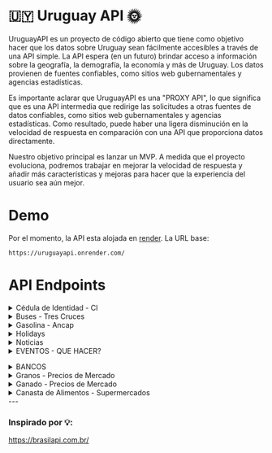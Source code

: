 # 🇺🇾 Uruguay API 🌞

UruguayAPI es un proyecto de código abierto que tiene como objetivo hacer que los datos sobre Uruguay sean fácilmente
accesibles a través de una API simple. La API espera (en un futuro) brindar acceso a información sobre la geografía, la
demografía, la economía y más de Uruguay. Los datos provienen de fuentes confiables, como sitios web gubernamentales y
agencias estadísticas.

Es importante aclarar que UruguayAPI es una "PROXY API", lo que significa que es una API intermedia que redirige las
solicitudes a otras fuentes de datos confiables, como sitios web gubernamentales y agencias estadísticas. Como
resultado, puede haber una ligera disminución en la velocidad de respuesta en comparación con una API que proporciona
datos directamente.

Nuestro objetivo principal es lanzar un MVP. A medida que el proyecto evoluciona, podremos trabajar en mejorar la
velocidad de respuesta y añadir más características y mejoras para hacer que la experiencia del usuario sea aún mejor.

# Demo

Por el momento, la API esta alojada en [render](https://render.com/). La URL base:

```
https://uruguayapi.onrender.com/
```

# API Endpoints


<details>
  <summary>Cédula de Identidad - CI</summary>

  ### GET /api/v1/ci/validate?ci=

  Valida un número de CI.

  **Parámetros**

  - CI: El número de CI a validar. Se extrae los números de la cadena de caracteres y chequea el dígito verificador, por
    lo que estos formatos son validos - 1.111.111-1, 1_111_111_1, 1.111.111/1

  **Respuesta**

  - 200 OK: Devuelve True/False que indica si el número de CI es válido.

  ### GET /api/v1/ci/validate_digit?ci=

  Valida el último dígito de un número de CI. Se extraen los primeros 7 números de la CI y devuevlve el digito
  verificador

  **Parámetros**

  - CI: El número de CI para validar el último dígito.

  **Respuesta**

  - 200 OK: Devuelve el último digito verificador para la CI proporcionada.
  - 422 Unprocessable Entities: Si se requiere el número de CI.

  ### GET /api/v1/ci/random

  Devuelve un número de CI válido aleatorio.

  **Respuesta**

  - 200 OK: Devuelve un número de CI válido aleatorio.
</details>

<details>
  <summary>Buses - Tres Cruces</summary>

### GET /api/v1/buses/schedules

Devuelve todos los datos de los horarios interdepartamentales de corta, media, larga distancia e internacionales.

**Respuesta**

- 200 OK: Devuelve un objeto JSON con todos los datos de los horarios de autobuses.
</details>


<details>
  <summary>Gasolina - Ancap</summary>

### GET /api/v1/gasoline

Obtiene una lista de precios de combustibles de Uruguay (Ancap)

**Parámetros**

Este endpoint no requiere parámetros.

**Respuesta**

- 200 OK: Devuelve un objeto JSON que contiene los precios de los siguientes combustibles de Ancap: Super 95 Premium
  97
  Gasoil 10-S Gasoil 50-S.
  Cada combustible se presenta como una clave en el objeto JSON y tiene los siguientes valores:

- max_price: El precio máximo del combustible.
- ancap_price: El precio del combustible en las estaciones de servicio de Ancap.
- currency: La moneda en la que se expresan los precios (en este caso, siempre será "UYU").

- 500 Internal Server Error: Si ocurre algún error en el servidor al obtener los precios de combustibles.

### GET /api/v1/gasoline/:name

Obtiene los precios de un combustible específico de Uruguay (Ancap).

**Parámetros**

- name: El nombre del combustible que se desea obtener. Debe ser una de las siguientes opciones: "Super 95",
  "Premium
  97", "Gasoil 10-S" o "Gasoil 50-S".

**Respuesta**

- 200 OK: Devuelve un objeto JSON que contiene los precios del combustible solicitado. El objeto JSON tiene los
  siguientes valores:

- max_price: El precio máximo del combustible.
- ancap_price: El precio del combustible en las estaciones de servicio de Ancap.
- currency: La moneda en la que se expresan los precios (en este caso, siempre será "UYU").

- 404 Not Found: Si el combustible solicitado no existe en la lista de combustibles de Ancap.

- 500 Internal Server Error: Si ocurre algún error en el servidor al obtener los precios de combustibles.
</details>


<details>
  <summary>Holidays</summary>

### GET /api/v1/holidays

Obtiene una lista de todas las festividades y días feriados en Uruguay para el año

</details>


<details>
  <summary>Noticias</summary>

### GET /api/v1/news/headlines

Obtiene una lista de los titulares de noticias más recientes en Uruguay.

</details>


<details>

  <summary>EVENTOS - QUE HACER?</summary>

### GET /api/v1/events/:event

Obtiene información sobre los eventos disponibles para la organización enviada

**Parámetros**

- event: De momento, puede ser "antel_arena"

**Respuesta**

- 200 OK: Devuelve un objeto JSON que contiene una lista de items. Cada item es un objeto JSON que representa a un
  evento.

- 404 Not Found: Si el tipo de evento solicitado no existe.

- 500 Internal Server Error: Si ocurre algún error en el servidor al obtener la lista de items.

### GET /api/v1/events/billboard/:event_type

Obtiene una lista de items para una categoría específica.

**Parámetros**

- event_type: El tipo de evento que se desea obtener. Debe ser una de las siguientes opciones: "art," "cable,"
  "movies," "music," "theater," o "videos".

**Respuesta**

- 200 OK: Devuelve un objeto JSON que contiene una lista de items para la categoría especificada. Cada item es un
  objeto JSON que representa a un evento.

- 404 Not Found: Si el tipo de evento solicitado no existe en la lista de categorías.

- 500 Internal Server Error: Si ocurre algún error en el servidor al obtener la lista de items.</details>
</details>

<details>
  <summary>BANCOS</summary>

### GET /api/v1/banks/brou_rates

Devuelve las tasas de cambio actuales para varias monedas en el Banco de la República Oriental del Uruguay (BROU).

### GET /api/v1/banks/:bank_benefits

Obtiene los beneficios existenes para el tipo de banco

**Parámetros**

- bank_benefits: De momento, puede ser "santander_benefits. "brou_benefits" o "scotiabank_benefits"

**Respuesta**

- 200 OK: Devuelve un objeto JSON que contiene una lista de items

- 500 Internal Server Error: Si ocurre algún error en el servidor al obtener la lista de items.
</details>

<details>
  <summary>Granos - Precios de Mercado</summary>

  ### GET /api/v1/grain/prices

  Obtiene los precios actuales de granos nacionales e internacionales del mercado.

  **Parámetros**

  Este endpoint no requiere parámetros.

  **Respuesta**

  - 200 OK: Devuelve un objeto JSON con los precios de granos, estructurados en categorías "international" y "national".
    Cada categoría contiene objetos de granos, donde cada grano tiene fechas y, para cada fecha, el precio, la moneda
    ("US$/TON") y, si está disponible, el logo de la referencia.
  - 404 Not Found: Si no se encuentran datos de precios en la fuente.
  - 500 Internal Server Error: Si ocurre un error al intentar obtener los datos.
</details>

<details>
  <summary>Ganado - Precios de Mercado</summary>

  ### GET /api/v1/cattle/prices

  Obtiene los precios actuales del mercado ganadero, incluyendo ganado gordo, ovinos y reposición, desde la Asociación
  Consorcios Regionales de Ganaderos (ACG).

  **Parámetros**

  Este endpoint no requiere parámetros.

  **Respuesta**

  - 200 OK: Devuelve un objeto JSON con los precios del ganado. La respuesta se estructura en tres categorías:
    `ganado_gordos`, `ovinos`, y `reposicion`. Cada categoría contiene objetos de tipo de ganado, donde cada uno incluye
    el `price`, `currency` (siempre "USD"), una `description` ("por kilo en cuarta balanza"), y opcionalmente el
    `logo` de la referencia.
  - 500 Internal Server Error: Si ocurre un error al intentar obtener los datos.
</details>

<details>
  <summary>Canasta de Alimentos - Supermercados</summary>

  ### GET /api/v1/supermarkets/food_basket_store_product?store=:store&product=:product

  Obtiene una lista de productos específicos de la canasta básica de un supermercado determinado.

  **Parámetros**

  - `store`: El nombre del supermercado. Opciones válidas: "tienda_inglesa", "disco", "devoto", "tata".
  - `product`: El nombre del producto de la canasta. Opciones válidas: "arroz", "azucar", "panes", "leche", "aceite", "yerba".

  **Respuesta**

  - 200 OK: Devuelve un objeto JSON con los productos encontrados para el supermercado y producto especificados.
    ```json
    {
      "products": {
        "nombre_del_supermercado": [
          {
            "name": "Nombre del Producto",
            "price": "Precio del Producto",
            "image": "URL de la Imagen (opcional)",
            "brand": "Marca del Producto (opcional)"
          }
        ]
      }
    }
    ```
  - 404 Not Found: Si el supermercado o el producto no son válidos, o si no se encuentran URLs para el producto en ese supermercado.

  ### GET /api/v1/supermarkets/food_basket_store?store=:store

  Obtiene todos los productos de la canasta básica para un supermercado específico.

  **Parámetros**

  - `store`: El nombre del supermercado. Opciones válidas: "tienda_inglesa", "disco", "devoto", "tata".

  **Respuesta**

  - 200 OK: Devuelve un objeto JSON con todos los productos de la canasta encontrados para el supermercado especificado.
    ```json
    {
      "products": {
        "nombre_del_supermercado": [
          {
            "name": "Nombre del Producto",
            "price": "Precio del Producto",
            "image": "URL de la Imagen (opcional)",
            "brand": "Marca del Producto (opcional)"
          },
          // ... más productos
        ]
      }
    }
    ```
  - 404 Not Found: Si el supermercado no es válido.

  ### GET /api/v1/supermarkets/food_basket

  Obtiene todos los productos de la canasta básica de todos los supermercados disponibles.

  **Parámetros**

  Este endpoint no requiere parámetros.

  **Respuesta**

  - 200 OK: Devuelve un objeto JSON que contiene los productos de la canasta básica organizados por supermercado.
    ```json
    {
      "products": {
        "tienda_inglesa": [
          {
            "name": "Nombre del Producto",
            "price": "Precio del Producto",
            "image": "URL de la Imagen (opcional)",
            "brand": "Marca del Producto (opcional)"
          }
          // ... más productos de Tienda Inglesa
        ],
        "disco": [
          {
            "name": "Nombre del Producto",
            "price": "Precio del Producto",
            "image": "URL de la Imagen (opcional)",
            "brand": "Marca del Producto (opcional)"
          }
          // ... más productos de Disco
        ],
        // ... otros supermercados y sus productos
      }
    }
    ```
  - 500 Internal Server Error: Si ocurre un error al intentar obtener los datos de los supermercados.
</details>
---

### Inspirado por 💡:

https://brasilapi.com.br/
